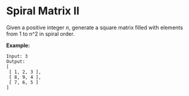 # Spiral Matrix II

Given a positive integer _n_, generate a square matrix filled with elements from 1 to n^2 in spiral order.

__Example:__

```
Input: 3
Output:
[
 [ 1, 2, 3 ],
 [ 8, 9, 4 ],
 [ 7, 6, 5 ]
]
```